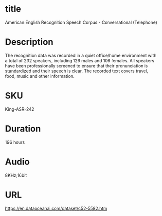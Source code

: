 # title
American English Recognition Speech Corpus - Conversational (Telephone)

# Description
The recognition data was recorded in a quiet office/home environment with a total of 232 speakers, including 126 males and 106 females. All speakers have been professionally screened to ensure that their pronunciation is standardized and their speech is clear. The recorded text covers travel, food, music and other information.

# SKU
King-ASR-242

# Duration
196 hours

# Audio
8KHz;16bit

# URL
https://en.dataoceanai.com/dataset/c52-5582.htm
